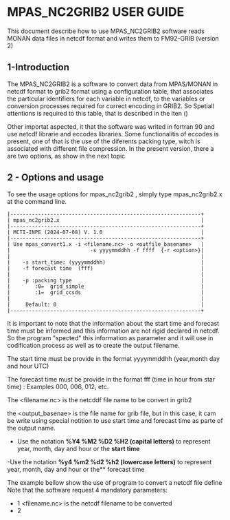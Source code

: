 # MPAS_NC2GRIB2 USER GUIDE

This document describe how to use MPAS_NC2GRIB2  software reads MONAN data files in netcdf format and writes them to FM92-GRIB (version 2)

## 1-Introduction

The MPAS_NC2GRIB2 is a software to convert data from MPAS/MONAN in  netcdf format to grib2 format using a configuration table, that associates the particular identifiers for each variable in netcdf, to the variables or conversion processes required for correct encoding in GRIB2.   So Spetiall attentions is required to this table, that is described in the iten ()

Other importat aspected, it that the software was writed in fortran 90 and use netcdf librarie and eccodes libraries. Some functionalitis of eccodes is present, one of that is the use of the diferents packing type, witch is associated with different file compression.  In the present version, there a are  two options, as show in the next topic

## 2 - Options and usage
To see the usage options for mpas_nc2grib2 , simply type mpas_nc2grib2.x at the command line.

	|--------------------------------------------------------------+
    | mpas_nc2grib2.x                                              |
 	|--------------------------------------------------------------+
 	| MCTI-INPE (2024-07-08) V. 1.0                                |
 	|--------------------------------------------------------------+
 	| Use mpas_convert1.x -i <filename.nc> -o <outfile_basename>   |
 	|                          -s yyyymmddhh -f ffff  {-r <option>}|
 	|                                                              |
 	|    -s start_time: (yyyymmddhh)                               |
 	|    -f forecast time  (fff)                                   |
 	|                                                              |
 	|    -p :packing type                                          |
 	|        :0=  grid_simple                                      |
 	|        :1=  grid_ccsds                                       |
 	|                                                              |
 	|     Default: 0                                               |
 	|--------------------------------------------------------------+

 It is important to note that  the information about  the start time and forecast time must be informed and this information are not rigid declared in netcdf. So the program "spected" this information as parameter and it will use in codification process as well as to create the output filename.
 
  The start time must be provide in the format yyyymmddhh (year,month day and hour UTC)

  The forecast time must be provide in the format fff (time in hour from star time) : Examples 000, 006, 012, etc.

   The <filename.nc> is the netcddf file name to be convert in grib2

   the <output_basenae> is the file name for  grib file, but in this case, it cam be write using special notition to use start time and forecast time as parte of the output name. 

 - Use the notation **%Y4 %M2 %D2 %H2 (capital letters)**  to represent year, month, day and hour or the **start time**
 
  -Use the notation **%y4 %m2 %d2 %h2 (lowercase letters)** to represent year, month, day and hour or the** forecast time 

  The example bellow show the use of program to convert a netcdf file 
 define 
  Note that the software request 4 mandatory parameters:  
   - 1  <filename.nc> is the netcdf filename to be converted
   - 2 
